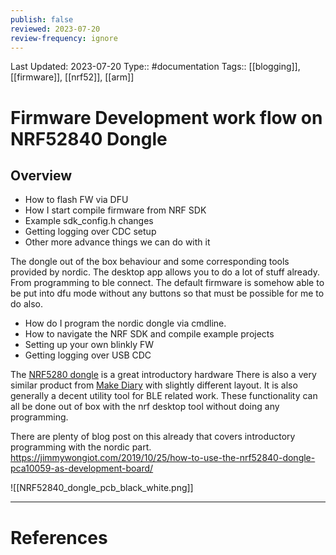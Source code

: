 ```yaml
---
publish: false
reviewed: 2023-07-20
review-frequency: ignore
---
```

Last Updated: 2023-07-20
Type:: #documentation 
Tags:: [[blogging]], [[firmware]], [[nrf52]], [[arm]]

# Firmware Development work flow on NRF52840 Dongle

## Overview
- How to flash FW via DFU
- How I start compile firmware from NRF SDK
- Example sdk_config.h changes
- Getting logging over CDC setup 
- Other more advance things we can do with it

The dongle out of the box behaviour and some corresponding tools provided by nordic.
The desktop app allows you to do a lot of stuff already. From programming to ble connect.
The default firmware is somehow able to be put into dfu mode without any buttons so that must be possible for me to do also.
- How do I program the nordic dongle via cmdline.
- How to navigate the NRF SDK and compile example projects
- Setting up your own blinkly FW
- Getting logging over USB CDC

The [NRF5280 dongle](https://www.nordicsemi.com/Software-and-Tools/Development-Kits/nRF52840-Dongle) is a great introductory hardware There is also a very similar product from [Make Diary](https://wiki.makerdiary.com/nrf52840-mdk-usb-dongle/programming/) with slightly different layout. It is also generally a decent utility tool for BLE related work. These functionality can all be done out of box with the nrf desktop tool without doing any programming.

There are plenty of blog post on this already that covers introductory programming with the nordic part. https://jimmywongiot.com/2019/10/25/how-to-use-the-nrf52840-dongle-pca10059-as-development-board/

![[NRF52840_dongle_pcb_black_white.png]]

---
# References